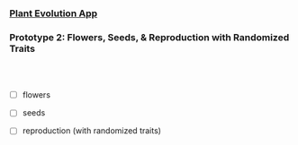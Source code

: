 ### [Plant Evolution App](https://github.com/matthewmain/plant_evolution_app) 
### Prototype 2: Flowers, Seeds, & Reproduction with Randomized Traits

<br>
<br>

- [ ] flowers

- [ ] seeds

- [ ] reproduction (with randomized traits)

